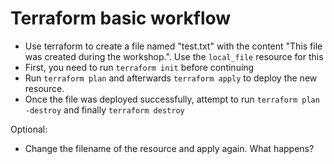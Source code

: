 Terraform basic workflow
========================

- Use terraform to create a file named "test.txt" with the content "This file
  was created during the workshop.". Use the `local_file` resource for this
- First, you need to run `terraform init` before continuing
- Run `terraform plan` and afterwards `terraform apply` to deploy the new resource.
- Once the file was deployed successfully, attempt to run `terraform plan -destroy` and finally `terraform destroy`

Optional:
- Change the filename of the resource and apply again. What happens?
